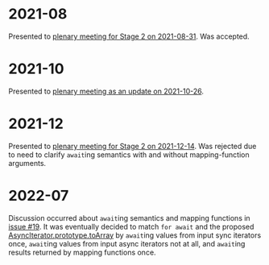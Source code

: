 # 2021-08
Presented to [plenary meeting for Stage 2 on 2021-08-31][2021-08-31]. Was accepted.

# 2021-10
Presented to [plenary meeting as an update on 2021-10-26][2021-10-26].

# 2021-12
Presented to [plenary meeting for Stage 2 on 2021-12-14][2021-12-14].
Was rejected due to need to clarify `await`ing semantics
with and without mapping-function arguments.

# 2022-07
Discussion occurred about `await`ing semantics and mapping functions in [issue
#19][]. It was eventually decided to match `for await` and the proposed
[AsyncIterator.prototype.toArray][iterator-helpers] by `await`ing values from
input sync iterators once, `await`ing values from input async iterators not at
all, and `await`ing results returned by mapping functions once.

[2021-08-31]: https://github.com/tc39/notes/blob/HEAD/meetings/2021-08/aug-31.md
[2021-10-26]: https://github.com/tc39/notes/blob/HEAD/meetings/2021-10/oct-26.md#arrayfromasync-update
[2021-12-14]: https://github.com/tc39/notes/blob/HEAD/meetings/2021-12/dec-14.md#arrayfromasync-for-stage-2
[issue #19]: https://github.com/tc39/proposal-array-from-async/issues/19
[iterator-helpers]: https://github.com/tc39/proposal-iterator-helpers
[iterator-helpers#168]: https://github.com/tc39/proposal-iterator-helpers/issues/168
